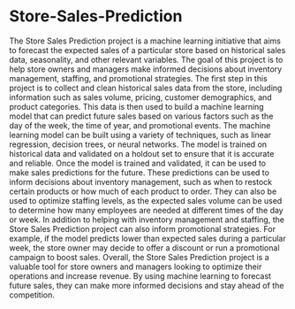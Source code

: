 # Store-Sales-Prediction
The Store Sales Prediction project is a machine learning initiative that aims to forecast the expected sales of a particular store based on historical sales data, seasonality, and other relevant variables.
The goal of this project is to help store owners and managers make informed decisions about inventory management, staffing, and promotional strategies.
The first step in this project is to collect and clean historical sales data from the store, including information such as sales volume, pricing, customer demographics, and product categories. This data is then used to build a machine learning model that can predict future sales based on various factors such as the day of the week, the time of year, and promotional events.
The machine learning model can be built using a variety of techniques, such as linear regression, decision trees, or neural networks. The model is trained on historical data and validated on a holdout set to ensure that it is accurate and reliable.
Once the model is trained and validated, it can be used to make sales predictions for the future. These predictions can be used to inform decisions about inventory management, such as when to restock certain products or how much of each product to order. They can also be used to optimize staffing levels, as the expected sales volume can be used to determine how many employees are needed at different times of the day or week.
In addition to helping with inventory management and staffing, the Store Sales Prediction project can also inform promotional strategies. For example, if the model predicts lower than expected sales during a particular week, the store owner may decide to offer a discount or run a promotional campaign to boost sales.
Overall, the Store Sales Prediction project is a valuable tool for store owners and managers looking to optimize their operations and increase revenue. By using machine learning to forecast future sales, they can make more informed decisions and stay ahead of the competition.
